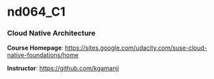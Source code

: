 # nd064_C1
### Cloud Native Architecture

**Course Homepage**: https://sites.google.com/udacity.com/suse-cloud-native-foundations/home

**Instructor**: https://github.com/kgamanji
